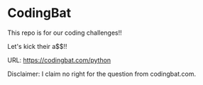 # CodingBat

This repo is for our coding challenges!!

Let's kick their a$$!!

URL:
https://codingbat.com/python

Disclaimer: I claim no right for the question from codingbat.com. 

